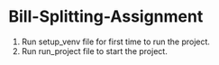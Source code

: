 # Bill-Splitting-Assignment

1. Run setup_venv file for first time to run the project.
2. Run run_project file to start the project.
